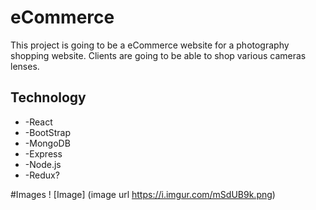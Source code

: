 # eCommerce
This project is going to be a eCommerce website for a photography shopping website. Clients are going to be able to shop various cameras lenses.


## Technology

* -React
* -BootStrap
* -MongoDB
* -Express
* -Node.js
* -Redux?



#Images
! [Image] (image url https://i.imgur.com/mSdUB9k.png)
